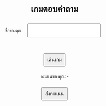 <html lang="th">
<head>
  <meta charset="UTF-8">
  <title>เกมตอบคำถาม - Project1</title>
  <style>
    body { font-family: 'Prompt', sans-serif; text-align: center; margin: 50px; }
    input, button { font-size: 1rem; margin: 10px; padding: 10px; }
  </style>
</head>
<body>

  <h1>เกมตอบคำถาม</h1>

  <label>ชื่อของคุณ: <input type="text" id="nameInput" /></label><br><br>

  <button onclick="playGame()">เล่นเกม</button>
  <p id="scoreDisplay">คะแนนของคุณ: -</p>

  <button onclick="submitScore()">ส่งคะแนน</button>

  <script>
    let score = 0;

    function playGame() {
      // เกมจำลองสุ่มคะแนน (แทนคำถามจริง)
      score = Math.floor(Math.random() * 11); // 0–10
      document.getElementById("scoreDisplay").textContent = "คะแนนของคุณ: " + score;
    }

    function submitScore() {
      const name = document.getElementById("nameInput").value.trim();
      if (!name) {
        alert("กรุณากรอกชื่อก่อนส่งคะแนน");
        return;
      }

      const endpoint = "https://script.google.com/macros/s/AKfycbysIKM2k5THn_3FL-NXfAolpxp7CDJvylPYpGxVghuT/exec"; // แทนด้วย URL ของคุณ

      fetch(endpoint, {
        method: "POST",
        headers: { "Content-Type": "application/json" },
        body: JSON.stringify({ name: name, score: score })
      })
      .then(response => response.json())
      .then(data => {
        alert("ส่งคะแนนเรียบร้อยแล้ว!");
        console.log("บันทึกสำเร็จ:", data);
      })
      .catch(error => {
        console.error("เกิดข้อผิดพลาด:", error);
        alert("ส่งคะแนนไม่สำเร็จ");
      });
    }
  </script>

</body>
</html>
